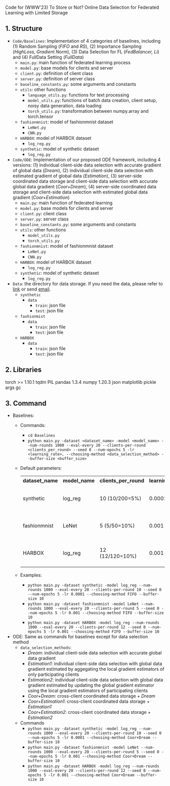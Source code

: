 Code for (WWW'23) To Store or Not? Online Data Selection for Federated Learning with Limited Storage
## 1. Structure
* `Code/Baselines`: Implementation of 4 categories of baselines, including (1) Random Sampling (*FIFO* and *RS*), (2) Importance Sampling (*HighLoss, Gradient Norm*), (3) Data Selection for FL (*FedBalancer, Li*) and (4) FullData Setting (*FullData*)
  * `main.py`: main function of federated learning process
  * `model.py`: base models for clients and server
  * `client.py`: definition of client class
  * `server.py`: definition of server class
  * `baseline_constants.py`: some arguments and constants
  * `utils`: other functions
    * `language_utils.py`: functions for text processing
    * `model_utils.py`: functions of batch data creation, client setup, noisy data generation, data loading
    * `torch_utils.py`: transformation between numpy.array and torch.tensor
  * `fashionmnist`: model of fashionmnist dataset
    * `LeNet.py`
    * `CNN.py`
  * `HARBOX`: model of HARBOX dataset
    * `log_reg.py`
  * `synthetic`: model of synthetic dataset
    * `log_reg.py`
* `Code/ODE`: Implementation of our proposed ODE framework, including 4 versions: (1) individual client-side data selection with accurate gradient of global data (*Dream*), (2) individual client-side data selection with estimated gradient of global data (*Estimation*), (3) server-side coordinated data storage and client-side data selection with accurate global data gradient (*Coor+Dream*), (4) server-side coordinated data storage and client-side data selection with estimated global data gradient (*Coor+Estimation*)
  * `main.py`: main function of federated learning
  * `model.py`: base models for clients and server
  * `client.py`: client class
  * `server.py`: server class
  * `baseline_constants.py`: some arguments and constants
  * `utils`: other functions
    * `model_utils.py`
    * `torch_utils.py`
  * `fashionmnist`: model of fashionmnist dataset
    * `LeNet.py`
    * `CNN.py`
  * `HARBOX`: model of HARBOX dataset
    * `log_reg.py`
  * `synthetic`: model of synthetic dataset
    * `log_reg.py`
* `Data`: the directory for data storage. If you need the data, please refer to [link](https://drive.google.com/drive/folders/1JdCOcV5XiT4RtZbqkUoIMKVfs6Ti-GLz?usp=sharing) or send [email](gongchen@sjtu.edu.cn).
  * `synthetic`
    * `data`
      * `train`: json file
      * `test`: json file
  * `fashionmist`
    * `data`
      * `train`: json file
      * `test`: json file
  * `HARBOX`
    * `data`
      * `train`: json file
      * `test`: json file
## 2. Libraries
torch >= 1.10.1
tqdm
PIL
pandas 1.3.4
numpy 1.20.3
json
matplotlib
pickle
args
gc
## 3. Command
* Baselines:
  * Commands:
    * `cd Baselines`
    * `python main.py -dataset <dataset_name> -model <model_name> --num-rounds 1000 --eval-every 20 --clients-per-round <clients_per_round> --seed 0 --num-epochs 5 -lr <learning_rate>, --choosing-method <data_selection_method> --buffer-size <buffer_size>`
  * Default parameters:
    <table>
      <tr>
        <th>dataset_name</th>
        <th>model_name</th>
        <th>clients_per_round</th>
        <th>learning_rate</th>
        <th>data_selection_method</th>
        <th>buffer_size</th>
      </tr>
      <tr>
        <td>synthetic</td>
        <td>log_reg</td>
        <td>10 (10/200=5%)</td>
        <td>0.0001</td>
        <td>FIFO, HighLoss, GradientNorm, FedBalancer, Li, FullData</td>
        <td>10</td>
      </tr>
      <tr>
        <td>fashionmnist</td>
        <td>LeNet</td>
        <td>5 (5/50=10%)</td>
        <td>0.001</td>
        <td>FIFO, HighLoss, GradientNorm, FedBalancer, Li, FullData</td>
        <td>10</td>
      </tr>
      <tr>
        <td>HARBOX</td>
        <td>log_reg</td>
        <td>12 (12/120=10%)</td>
        <td>0.001</td>
        <td>FIFO, HighLoss, GradientNorm, FedBalancer, Li, FullData</td>
        <td>10</td>
      </tr>
    </table>
    
  * Examples:
    * `python main.py -dataset synthetic -model log_reg --num-rounds 1000 --eval-every 20 --clients-per-round 10 --seed 0 --num-epochs 5 -lr 0.0001 --choosing-method FIFO --buffer-size 10`
    * `python main.py -dataset fashionmnist -model LeNet --num-rounds 1000 --eval-every 20 --clients-per-round 5 --seed 0 --num-epochs 5 -lr 0.001 --choosing-method FIFO --buffer-size 10`
    * `python main.py -dataset HARBOX -model log_reg --num-rounds 1000 --eval-every 20 --clients-per-round 12 --seed 0 --num-epochs 5 -lr 0.001 --choosing-method FIFO --buffer-size 10`
* ODE: Same as commands for baselines except for data selection method
  * `data_selection_methods`: 
    * *Dream*: individual client-side data selection with accurate global data gradient
    * *Estimation1*: individual client-side data selection with global data gradient estimated by aggegating the local gradient estimators of only participating clients 
    * *Estimation2*: individual client-side data selection with global data gradient estimated by updating the global gradient estimator using the local gradient estimators of participating clients
    * *Coor+Dream*: cross-client coordinated data storage + *Dream*
    * *Coor+Estimation1*: cross-client coordinated data storage + *Estimation1*
    * *Coor+Estimation2*: cross-client coordinated data storage + *Estimation2*
  * Commands
    * `python main.py -dataset synthetic -model log_reg --num-rounds 1000 --eval-every 20 --clients-per-round 10 --seed 0 --num-epochs 5 -lr 0.0001 --choosing-method Coor+Dream --buffer-size 10`
    * `python main.py -dataset fashionmnist -model LeNet --num-rounds 1000 --eval-every 20 --clients-per-round 5 --seed 0 --num-epochs 5 -lr 0.001 --choosing-method Coor+Dream --buffer-size 10`
    * `python main.py -dataset HARBOX -model log_reg --num-rounds 1000 --eval-every 20 --clients-per-round 12 --seed 0 --num-epochs 5 -lr 0.001 --choosing-method Coor+Dream --buffer-size 10`
